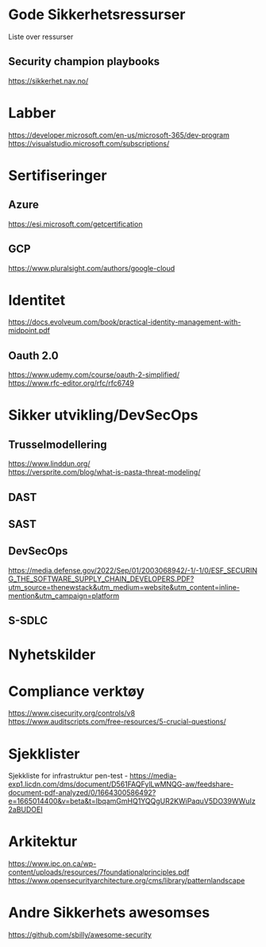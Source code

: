 # Gode Sikkerhetsressurser
Liste over ressurser 


## Security champion playbooks
https://sikkerhet.nav.no/  


# Labber 
https://developer.microsoft.com/en-us/microsoft-365/dev-program  
https://visualstudio.microsoft.com/subscriptions/  

# Sertifiseringer

## Azure
  https://esi.microsoft.com/getcertification

## GCP
  https://www.pluralsight.com/authors/google-cloud  

# Identitet 
  https://docs.evolveum.com/book/practical-identity-management-with-midpoint.pdf

## Oauth 2.0 
  https://www.udemy.com/course/oauth-2-simplified/  
  https://www.rfc-editor.org/rfc/rfc6749

# Sikker utvikling/DevSecOps

## Trusselmodellering
https://www.linddun.org/  
https://versprite.com/blog/what-is-pasta-threat-modeling/

## DAST

## SAST

## DevSecOps
https://media.defense.gov/2022/Sep/01/2003068942/-1/-1/0/ESF_SECURING_THE_SOFTWARE_SUPPLY_CHAIN_DEVELOPERS.PDF?utm_source=thenewstack&utm_medium=website&utm_content=inline-mention&utm_campaign=platform   

## S-SDLC

# Nyhetskilder

# Compliance verktøy 
  https://www.cisecurity.org/controls/v8  
  https://www.auditscripts.com/free-resources/5-crucial-questions/
  
# Sjekklister 
Sjekkliste for infrastruktur pen-test - https://media-exp1.licdn.com/dms/document/D561FAQFylLwMNQG-aw/feedshare-document-pdf-analyzed/0/1664300586492?e=1665014400&v=beta&t=IbqamGmHQ1YQQgUR2KWiPaquV5DO39WWuIz2aBUDOEI 

# Arkitektur 
  https://www.ipc.on.ca/wp-content/uploads/resources/7foundationalprinciples.pdf  
  https://www.opensecurityarchitecture.org/cms/library/patternlandscape  

# Andre Sikkerhets awesomses
  https://github.com/sbilly/awesome-security

